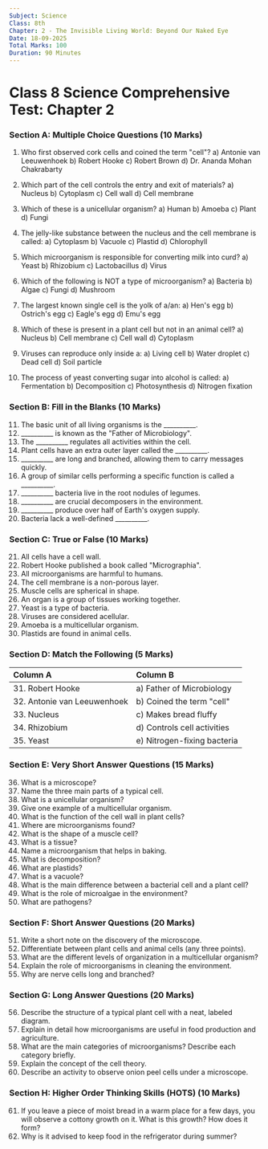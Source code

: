 ```yaml
---
Subject: Science
Class: 8th
Chapter: 2 - The Invisible Living World: Beyond Our Naked Eye
Date: 18-09-2025
Total Marks: 100
Duration: 90 Minutes
---
```


# Class 8 Science Comprehensive Test: Chapter 2

### Section A: Multiple Choice Questions (10 Marks)

1.  Who first observed cork cells and coined the term "cell"?
    a) Antonie van Leeuwenhoek
    b) Robert Hooke
    c) Robert Brown
    d) Dr. Ananda Mohan Chakrabarty

2.  Which part of the cell controls the entry and exit of materials?
    a) Nucleus
    b) Cytoplasm
    c) Cell wall
    d) Cell membrane

3.  Which of these is a unicellular organism?
    a) Human
    b) Amoeba
    c) Plant
    d) Fungi

4.  The jelly-like substance between the nucleus and the cell membrane is called:
    a) Cytoplasm
    b) Vacuole
    c) Plastid
    d) Chlorophyll

5.  Which microorganism is responsible for converting milk into curd?
    a) Yeast
    b) Rhizobium
    c) Lactobacillus
    d) Virus

6.  Which of the following is NOT a type of microorganism?
    a) Bacteria
    b) Algae
    c) Fungi
    d) Mushroom

7.  The largest known single cell is the yolk of a/an:
    a) Hen's egg
    b) Ostrich's egg
    c) Eagle's egg
    d) Emu's egg

8.  Which of these is present in a plant cell but not in an animal cell?
    a) Nucleus
    b) Cell membrane
    c) Cell wall
    d) Cytoplasm

9.  Viruses can reproduce only inside a:
    a) Living cell
    b) Water droplet
    c) Dead cell
    d) Soil particle

10. The process of yeast converting sugar into alcohol is called:
    a) Fermentation
    b) Decomposition
    c) Photosynthesis
    d) Nitrogen fixation

### Section B: Fill in the Blanks (10 Marks)

11. The basic unit of all living organisms is the __________.
12. __________ is known as the "Father of Microbiology".
13. The __________ regulates all activities within the cell.
14. Plant cells have an extra outer layer called the __________.
15. __________ are long and branched, allowing them to carry messages quickly.
16. A group of similar cells performing a specific function is called a __________.
17. __________ bacteria live in the root nodules of legumes.
18. __________ are crucial decomposers in the environment.
19. __________ produce over half of Earth's oxygen supply.
20. Bacteria lack a well-defined __________.

### Section C: True or False (10 Marks)

21. All cells have a cell wall.
22. Robert Hooke published a book called "Micrographia".
23. All microorganisms are harmful to humans.
24. The cell membrane is a non-porous layer.
25. Muscle cells are spherical in shape.
26. An organ is a group of tissues working together.
27. Yeast is a type of bacteria.
28. Viruses are considered acellular.
29. Amoeba is a multicellular organism.
30. Plastids are found in animal cells.

### Section D: Match the Following (5 Marks)

| Column A | Column B |
| :--- | :--- |
| 31. Robert Hooke | a) Father of Microbiology |
| 32. Antonie van Leeuwenhoek | b) Coined the term "cell" |
| 33. Nucleus | c) Makes bread fluffy |
| 34. Rhizobium | d) Controls cell activities |
| 35. Yeast | e) Nitrogen-fixing bacteria |

### Section E: Very Short Answer Questions (15 Marks)

36. What is a microscope?
37. Name the three main parts of a typical cell.
38. What is a unicellular organism?
39. Give one example of a multicellular organism.
40. What is the function of the cell wall in plant cells?
41. Where are microorganisms found?
42. What is the shape of a muscle cell?
43. What is a tissue?
44. Name a microorganism that helps in baking.
45. What is decomposition?
46. What are plastids?
47. What is a vacuole?
48. What is the main difference between a bacterial cell and a plant cell?
49. What is the role of microalgae in the environment?
50. What are pathogens?

### Section F: Short Answer Questions (20 Marks)

51. Write a short note on the discovery of the microscope.
52. Differentiate between plant cells and animal cells (any three points).
53. What are the different levels of organization in a multicellular organism?
54. Explain the role of microorganisms in cleaning the environment.
55. Why are nerve cells long and branched?

### Section G: Long Answer Questions (20 Marks)

56. Describe the structure of a typical plant cell with a neat, labeled diagram.
57. Explain in detail how microorganisms are useful in food production and agriculture.
58. What are the main categories of microorganisms? Describe each category briefly.
59. Explain the concept of the cell theory.
60. Describe an activity to observe onion peel cells under a microscope.

### Section H: Higher Order Thinking Skills (HOTS) (10 Marks)

61. If you leave a piece of moist bread in a warm place for a few days, you will observe a cottony growth on it. What is this growth? How does it form?
62. Why is it advised to keep food in the refrigerator during summer?
